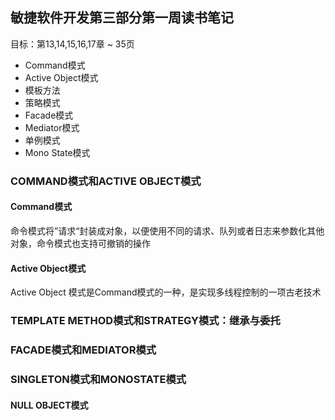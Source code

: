 ## 敏捷软件开发第三部分第一周读书笔记

目标：第13,14,15,16,17章 ~ 35页

- Command模式
- Active Object模式
- 模板方法
- 策略模式
- Facade模式
- Mediator模式
- 单例模式
- Mono State模式

###  COMMAND模式和ACTIVE OBJECT模式 ###

#### Command模式 ####

命令模式将”请求“封装成对象，以便使用不同的请求、队列或者日志来参数化其他对象，命令模式也支持可撤销的操作

#### Active Object模式 ####

Active Object 模式是Command模式的一种，是实现多线程控制的一项古老技术

### TEMPLATE METHOD模式和STRATEGY模式：继承与委托 ###

### FACADE模式和MEDIATOR模式 ###

### SINGLETON模式和MONOSTATE模式 ###

#### NULL OBJECT模式 ####

